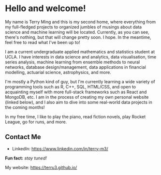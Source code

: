 # Hello and welcome!
My name is Terry Ming and this is my second home, where everything from my full-fledged projects to organized jumbles of musings about data science and machine learning will be located. Currently, as you can see, there's nothing, but that will change pretty soon. I hope. In the meantime, feel free to read what I've been up to!

I am a current undergraduate applied mathematics and statistics student at UCLA. I have interests in data science and analytics, data visualisation, time series analysis, machine learning from ensemble methods to neural networks, database design/management, data applications in  financial modelling, actuarial science, astrophysics, and more. 

I'm mostly a Python kind of guy, but I'm currently learning a wide variety of programming tools such as R, C++, SQL, HTML/CSS, and open to acquainting myself with more full-stack frameworks such as React and MongoDB, etc. I am in the process of creating my own personal website (linked below), and I also aim to dive into some real-world data projects in the coming months!

In my free time, I like to play the piano, read fiction novels, play Rocket League, go for runs, and more.

## Contact Me

- LinkedIn:
https://www.linkedin.com/in/terry-m3/

**Fun fact:** *stay tuned!*

My website:
https://terru3.github.io/
